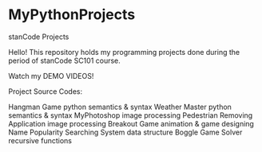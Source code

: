 # MyPythonProjects
stanCode Projects

Hello!
This repository holds my programming projects done during the period of stanCode SC101 course.

Watch my DEMO VIDEOS!

Project Source Codes:

Hangman Game
python semantics & syntax
Weather Master
python semantics & syntax
MyPhotoshop
image processing
Pedestrian Removing Application
image processing
Breakout Game
animation & game designing
Name Popularity Searching System
data structure
Boggle Game Solver
recursive functions
